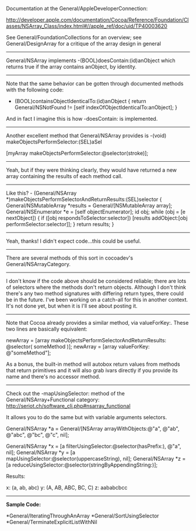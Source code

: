 Documentation at the General/AppleDeveloperConnection:

http://developer.apple.com/documentation/Cocoa/Reference/Foundation/Classes/NSArray_Class/index.html#//apple_ref/doc/uid/TP40003620

See General/FoundationCollections for an overview; see General/DesignArray for a critique of the array design in general

----


General/NSArray implements     -(BOOL)doesContain:(id)anObject which returns true if the array contains anObject, by identity.

----
Note that the same behavior can be gotten through documented methods with the following code:
    
- (BOOL)containsObjectIdenticalTo:(id)anObject
{
	return General/NSNotFound != [self indexOfObjectIdenticalTo:anObject];
}


And in fact I imagine this is how     -doesContain: is implemented.

----

Another excellent method that General/NSArray provides is     -(void) makeObjectsPerformSelector:(SEL)aSel
    
[myArray makeObjectsPerformSelector:@selector(stroke)];


----
Yeah, but if they were thinking clearly, they would have returned a new array containing the results of each method call.

----
Like this?
    - (General/NSArray *)makeObjectsPerformSelectorAndReturnResults:(SEL)selector
{
	General/NSMutableArray *results = General/[NSMutableArray array];
	General/NSEnumerator *e = [self objectEnumerator];
	id obj;
	while (obj = [e nextObject])
	{
		if ([obj respondsToSelector:selector])
			[results addObject:[obj performSelector:selector]];
	}
	return results;
}

----
Yeah, thanks! I didn't expect code...this could be useful.

----
There are several methods of this sort in cocoadev's General/NSArrayCategory.

----
I don't know if the code above should be considered reliable; there are lots of selectors where the methods don't return objects. Although I don't think there's any two method signatures with differing return types, there could be in the future. I've been working on a catch-all for this in another context. It's not done yet, but when it is I'll see about posting it.

----
Note that Cocoa already provides a similar method, via     valueForKey:. These two lines are basically equivalent:

    
newArray = [array makeObjectsPerformSelectorAndReturnResults: @selector( someMethod )];
newArray = [array valueForKey: @"someMethod"];


As a bonus, the built-in method will autobox return values from methods that return primitives and it will also grab ivars directly if you provide its name and there's no accessor method.

----

Check out the -mapUsingSelector: method of the General/NSArray+Functional category: http://seriot.ch/software_cli.php#nsarray_functional

It allows you to do the same but with variable arguments selectors.

    
General/NSArray *a = General/[NSArray arrayWithObjects:@"a", @"ab", @"abc", @"bc", @"c", nil];

General/NSArray *x = [a filterUsingSelector:@selector(hasPrefix:), @"a", nil];
General/NSArray *y = [a mapUsingSelector:@selector(uppercaseString), nil];
General/NSArray *z = [a reduceUsingSelector:@selector(stringByAppendingString:)];


Results:

    
x: (a, ab, abc)
y: (A, AB, ABC, BC, C)
z: aababcbcc


----

**Sample Code:**


*General/IteratingThroughAnArray
*General/SortUsingSelector
*General/TerminateExplicitListWithNil